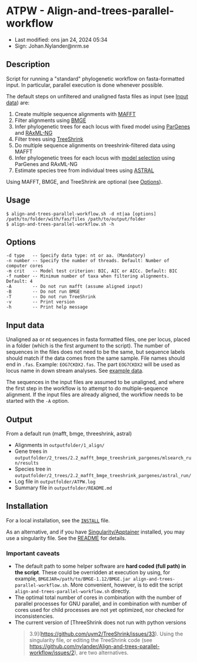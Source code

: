 # ATPW - Align-and-trees-parallel-workflow

- Last modified: ons jan 24, 2024  05:34
- Sign: Johan.Nylander\@nrm.se

## Description

Script for running a "standard" phylogenetic workflow on fasta-formatted input.
In particular, parallel execution is done whenever possible.

The default steps on unfiltered and unaligned fasta files as input (see [Input
data](#input-data)) are:

1. Create multiple sequence alignments with
   [MAFFT](https://mafft.cbrc.jp/alignment/software/)
2. Filter alignments using
   [BMGE](https://bmcecolevol.biomedcentral.com/articles/10.1186/1471-2148-10-210)
3. Infer phylogenetic trees for each locus with fixed model using
   [ParGenes](https://github.com/BenoitMorel/ParGenes) and
   [RAxML-NG](https://github.com/amkozlov/raxml-ng)
4. Filter trees using [TreeShrink](https://github.com/uym2/TreeShrink)
5. Do multiple sequence alignments on treeshrink-filtered data using MAFFT
6. Infer phylogenetic trees for each locus with [model
   selection](https://github.com/ddarriba/modeltest) using ParGenes and
   RAxML-NG
7. Estimate species tree from individual trees using
   [ASTRAL](https://github.com/smirarab/ASTRAL)

Using MAFFT, BMGE, and TreeShrink are optional (see [Options](#options)).

## Usage

    $ align-and-trees-parallel-workflow.sh -d nt|aa [options] /path/to/folder/with/fas/files /path/to/output/folder
    $ align-and-trees-parallel-workflow.sh -h

## Options

    -d type   -- Specify data type: nt or aa. (Mandatory)
    -n number -- Specify the number of threads. Default: Number of computer cores
    -m crit   -- Model test criterion: BIC, AIC or AICc. Default: BIC
    -f number -- Minimum number of taxa when filtering alignments. Default: 4
    -A        -- Do not run mafft (assume aligned input)
    -B        -- Do not run BMGE
    -T        -- Do not run TreeShrink
    -v        -- Print version
    -h        -- Print help message

## Input data

Unaligned aa or nt sequences in fasta formatted files, one per locus, placed in
a folder (which is the first argument to the script). The number of sequences
in the files does not need to be the same, but sequence labels should match if
the data comes from the same sample.  File names should end in `.fas`. Example:
`EOG7CKDX2.fas`.  The part `EOG7CKDX2` will be used as locus name in down
stream analyses. See [example data](data).

The sequences in the input files are assumed to be unaligned, and where the
first step in the workflow is to attempt to do multiple-sequence alignment.  If
the input files are already aligned, the workflow needs to be started with the
`-A` option.

## Output

From a default run (mafft, bmge, threeshrink, astral)

- Alignments in `outputfolder/1_align/`
- Gene trees in
  `outputfolder/2_trees/2.2_mafft_bmge_treeshrink_pargenes/mlsearch_run/results`
- Species tree in
  `outputfolder/2_trees/2.2_mafft_bmge_treeshrink_pargenes/astral_run/`
- Log file in `outputfolder/ATPW.log`
- Summary file in `outputfolder/README.md`

## Installation

For a local installation, see the [`INSTALL`](INSTALL) file.

As an alternative, and if you have
[Singularity/Apptainer](https://apptainer.org) installed, you may use a
singularity file. See the [README](singularity/README.md) for details.


### Important caveats

* The default path to some helper software are **hard coded (full path) in the
  script**. These could be overridden at execution by using, for example,
  `BMGEJAR=/path/to/BMGE-1.12/BMGE.jar align-and-trees-parallel-workflow.sh`.
  More convenient, however, is to edit the script
  `align-and-trees-parallel-workflow.sh` directly.
* The optimal total number of cores in combination with the number of parallel
  processes for GNU parallel, and in combination with number of cores used for
  child processes are not yet optimized, nor checked for inconsistencies.
* The current version of [ThreeShrink does not run with python versions
  >3.9](https://github.com/uym2/TreeShrink/issues/33). Using the singularity
  file, or editing the TreeShrink code (see
  <https://github.com/nylander/Align-and-trees-parallel-workflow/issues/2>),
  are two alternatives.
